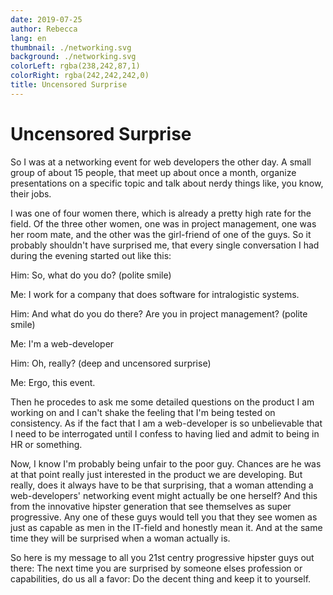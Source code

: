 ```yaml
---
date: 2019-07-25
author: Rebecca
lang: en
thumbnail: ./networking.svg
background: ./networking.svg
colorLeft: rgba(238,242,87,1)
colorRight: rgba(242,242,242,0)
title: Uncensored Surprise
---
```


# Uncensored Surprise

So I was at a networking event for web developers the other day. A small group of about 15 people, that meet up about once a month, organize presentations on a specific topic and talk about nerdy things like, you know, their jobs. 

I was one of four women there, which is already a pretty high rate for the field. Of the three other women, one was in project management, one was her room mate, and the other was the girl-friend of one of the guys. So it probably shouldn't have surprised me, that every single conversation I had during the evening started out like this: 

Him: So, what do you do? (polite smile)

Me: I work for a company that does software for intralogistic systems. 

Him: And what do you do there? Are you in project management? (polite smile) 

Me: I'm a web-developer

Him: Oh, really? (deep and uncensored surprise)

Me: Ergo, this event. 

Then he procedes to ask me some detailed questions on the product I am working on and I can't shake the feeling that I'm being tested on consistency. As if the fact that I am a web-developer is so unbelievable that I need to be interrogated until I confess to having lied and admit to being in HR or something. 

Now, I know I'm probably being unfair to the poor guy. Chances are he was at that point really just interested in the product we are developing. But really, does it always have to be that surprising, that a woman attending a web-developers' networking event might actually be one herself? And this from the innovative hipster generation that see themselves as super progressive. Any one of these guys would tell you that they see women as just as capable as men in the IT-field and honestly mean it. And at the same time they will be surprised when a woman actually is. 

So here is my message to all you 21st centry progressive hipster guys out there: The next time you are surprised by someone elses profession or capabilities, do us all a favor: Do the decent thing and keep it to yourself. 